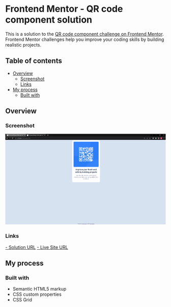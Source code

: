 # Frontend Mentor - QR code component solution

This is a solution to the [QR code component challenge on Frontend Mentor](https://www.frontendmentor.io/challenges/qr-code-component-iux_sIO_H). Frontend Mentor challenges help you improve your coding skills by building realistic projects. 

## Table of contents

- [Overview](#overview)
  - [Screenshot](#screenshot)
  - [Links](#links)
- [My process](#my-process)
  - [Built with](#built-with)

## Overview

### Screenshot

![](https://github.com/Melchor16/IntroQr/blob/master/docs/images/Solution.png)


### Links

[- Solution URL](https://github.com/Melchor16/IntroQr)
[- Live Site URL](https://melchor16.github.io/IntroQr/)

## My process

### Built with

- Semantic HTML5 markup
- CSS custom properties
- CSS Grid

